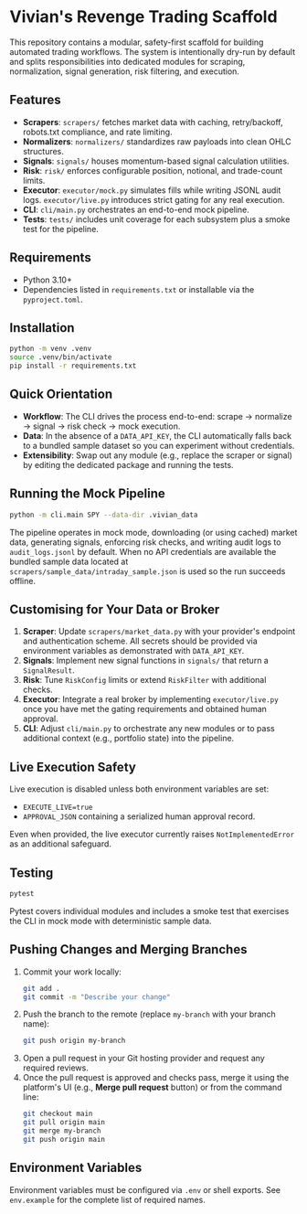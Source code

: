 # Vivian's Revenge Trading Scaffold

This repository contains a modular, safety-first scaffold for building automated trading
workflows. The system is intentionally dry-run by default and splits responsibilities
into dedicated modules for scraping, normalization, signal generation, risk filtering,
and execution.

## Features

- **Scrapers**: `scrapers/` fetches market data with caching, retry/backoff, robots.txt
  compliance, and rate limiting.
- **Normalizers**: `normalizers/` standardizes raw payloads into clean OHLC structures.
- **Signals**: `signals/` houses momentum-based signal calculation utilities.
- **Risk**: `risk/` enforces configurable position, notional, and trade-count limits.
- **Executor**: `executor/mock.py` simulates fills while writing JSONL audit logs.
  `executor/live.py` introduces strict gating for any real execution.
- **CLI**: `cli/main.py` orchestrates an end-to-end mock pipeline.
- **Tests**: `tests/` includes unit coverage for each subsystem plus a smoke test for the
  pipeline.

## Requirements

- Python 3.10+
- Dependencies listed in `requirements.txt` or installable via the `pyproject.toml`.

## Installation

```bash
python -m venv .venv
source .venv/bin/activate
pip install -r requirements.txt
```

## Quick Orientation

- **Workflow**: The CLI drives the process end-to-end: scrape → normalize → signal →
  risk check → mock execution.
- **Data**: In the absence of a `DATA_API_KEY`, the CLI automatically falls back to
  a bundled sample dataset so you can experiment without credentials.
- **Extensibility**: Swap out any module (e.g., replace the scraper or signal) by
  editing the dedicated package and running the tests.

## Running the Mock Pipeline

```bash
python -m cli.main SPY --data-dir .vivian_data
```

The pipeline operates in mock mode, downloading (or using cached) market data, generating
signals, enforcing risk checks, and writing audit logs to `audit_logs.jsonl` by default.
When no API credentials are available the bundled sample data located at
`scrapers/sample_data/intraday_sample.json` is used so the run succeeds offline.

## Customising for Your Data or Broker

1. **Scraper**: Update `scrapers/market_data.py` with your provider's endpoint and
   authentication scheme. All secrets should be provided via environment variables
   as demonstrated with `DATA_API_KEY`.
2. **Signals**: Implement new signal functions in `signals/` that return a `SignalResult`.
3. **Risk**: Tune `RiskConfig` limits or extend `RiskFilter` with additional checks.
4. **Executor**: Integrate a real broker by implementing `executor/live.py` once you
   have met the gating requirements and obtained human approval.
5. **CLI**: Adjust `cli/main.py` to orchestrate any new modules or to pass additional
   context (e.g., portfolio state) into the pipeline.

## Live Execution Safety

Live execution is disabled unless both environment variables are set:

- `EXECUTE_LIVE=true`
- `APPROVAL_JSON` containing a serialized human approval record.

Even when provided, the live executor currently raises `NotImplementedError` as an
additional safeguard.

## Testing

```bash
pytest
```

Pytest covers individual modules and includes a smoke test that exercises the CLI in
mock mode with deterministic sample data.

## Pushing Changes and Merging Branches

1. Commit your work locally:
   ```bash
   git add .
   git commit -m "Describe your change"
   ```
2. Push the branch to the remote (replace `my-branch` with your branch name):
   ```bash
   git push origin my-branch
   ```
3. Open a pull request in your Git hosting provider and request any required reviews.
4. Once the pull request is approved and checks pass, merge it using the platform's UI
   (e.g., **Merge pull request** button) or from the command line:
   ```bash
   git checkout main
   git pull origin main
   git merge my-branch
   git push origin main
   ```

## Environment Variables

Environment variables must be configured via `.env` or shell exports. See `env.example`
for the complete list of required names.
